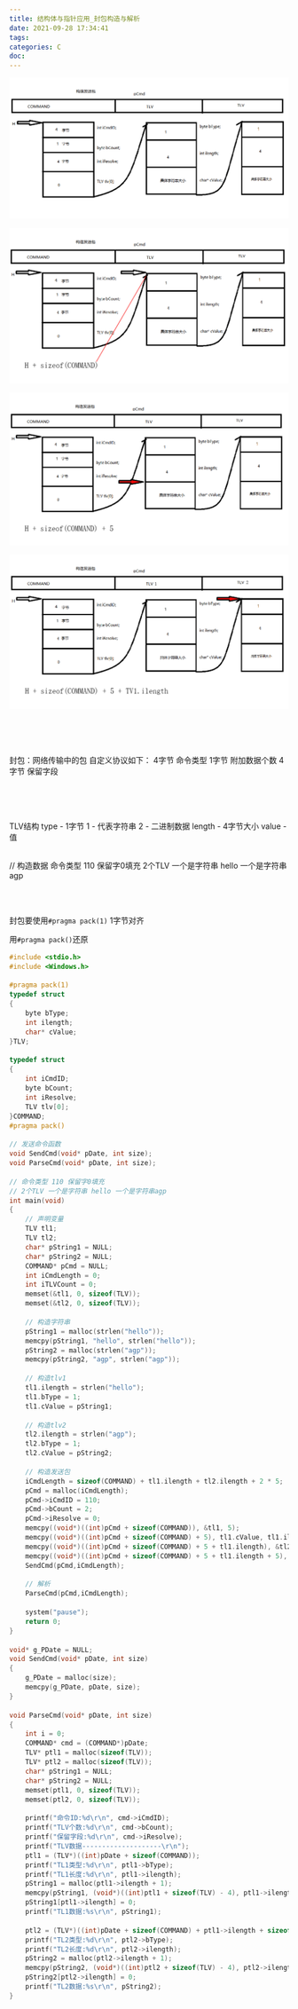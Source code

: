 ```yaml
---
title: 结构体与指针应用_封包构造与解析
date: 2021-09-28 17:34:41
tags:
categories: C
doc:
---
```


![image-20210928175610434](/images/javawz/image-20210928175610434.png)

![image-20210928180651334](/images/javawz/image-20210928180651334.png)

![image-20210928181047378](/images/javawz/image-20210928181047378.png)



![image-20210928181341416](/images/javawz/image-20210928181341416.png)

<br/><br/><br/>

封包：网络传输中的包
自定义协议如下：
4字节 命令类型
1字节 附加数据个数
4字节 保留字段

<br/><br/><br/>

TLV结构
type - 1字节          1 - 代表字符串 2 - 二进制数据
length - 4字节大小
value - 值<br/><br/>

// 构造数据
命令类型 110 保留字0填充
2个TLV 一个是字符串 hello 一个是字符串agp

<br/><br/>

封包要使用`#pragma pack(1)`  1字节对齐

用`#pragma pack()`还原

```c
#include <stdio.h>
#include <Windows.h>

#pragma pack(1)
typedef struct
{
	byte bType;
	int ilength;
	char* cValue;
}TLV;

typedef struct
{
	int iCmdID;
	byte bCount;
	int iResolve;
	TLV tlv[0];
}COMMAND;
#pragma pack()
 
// 发送命令函数
void SendCmd(void* pDate, int size);
void ParseCmd(void* pDate, int size);

// 命令类型 110 保留字0填充
// 2个TLV 一个是字符串 hello 一个是字符串agp
int main(void)
{	
	// 声明变量
	TLV tl1;
	TLV tl2;
	char* pString1 = NULL;
	char* pString2 = NULL;
	COMMAND* pCmd = NULL;
	int iCmdLength = 0;
	int iTLVCount = 0;
	memset(&tl1, 0, sizeof(TLV));
	memset(&tl2, 0, sizeof(TLV));

	// 构造字符串
	pString1 = malloc(strlen("hello"));
	memcpy(pString1, "hello", strlen("hello"));
	pString2 = malloc(strlen("agp"));
	memcpy(pString2, "agp", strlen("agp"));

	// 构造tlv1
	tl1.ilength = strlen("hello");
	tl1.bType = 1;
	tl1.cValue = pString1;

	// 构造tlv2
	tl2.ilength = strlen("agp");
	tl2.bType = 1;
	tl2.cValue = pString2;

	// 构造发送包
	iCmdLength = sizeof(COMMAND) + tl1.ilength + tl2.ilength + 2 * 5;
	pCmd = malloc(iCmdLength);
	pCmd->iCmdID = 110;
	pCmd->bCount = 2;
	pCmd->iResolve = 0;
	memcpy((void*)((int)pCmd + sizeof(COMMAND)), &tl1, 5);
	memcpy((void*)((int)pCmd + sizeof(COMMAND) + 5), tl1.cValue, tl1.ilength);
	memcpy((void*)((int)pCmd + sizeof(COMMAND) + 5 + tl1.ilength), &tl2, 5);
	memcpy((void*)((int)pCmd + sizeof(COMMAND) + 5 + tl1.ilength + 5), tl2.cValue, tl2.ilength);
	SendCmd(pCmd,iCmdLength);

	// 解析
	ParseCmd(pCmd,iCmdLength);

	system("pause");
	return 0;
}

void* g_PDate = NULL;
void SendCmd(void* pDate, int size)
{
	g_PDate = malloc(size);
	memcpy(g_PDate, pDate, size);
}

void ParseCmd(void* pDate, int size)
{
	int i = 0;
	COMMAND* cmd = (COMMAND*)pDate;
	TLV* ptl1 = malloc(sizeof(TLV));
	TLV* ptl2 = malloc(sizeof(TLV));
	char* pString1 = NULL;
	char* pString2 = NULL;
	memset(ptl1, 0, sizeof(TLV));
	memset(ptl2, 0, sizeof(TLV));

	printf("命令ID:%d\r\n", cmd->iCmdID);
	printf("TLV个数:%d\r\n", cmd->bCount);
	printf("保留字段:%d\r\n", cmd->iResolve);
	printf("TLV数据--------------------\r\n");
	ptl1 = (TLV*)((int)pDate + sizeof(COMMAND));
	printf("TL1类型:%d\r\n", ptl1->bType);
	printf("TL1长度:%d\r\n", ptl1->ilength);
	pString1 = malloc(ptl1->ilength + 1);
	memcpy(pString1, (void*)((int)ptl1 + sizeof(TLV) - 4), ptl1->ilength);
	pString1[ptl1->ilength] = 0;
	printf("TL1数据:%s\r\n", pString1);
	
	ptl2 = (TLV*)((int)pDate + sizeof(COMMAND) + ptl1->ilength + sizeof(TLV) - 4);
	printf("TL2类型:%d\r\n", ptl2->bType);
	printf("TL2长度:%d\r\n", ptl2->ilength);
	pString2 = malloc(ptl2->ilength + 1);
	memcpy(pString2, (void*)((int)ptl2 + sizeof(TLV) - 4), ptl2->ilength);
	pString2[ptl2->ilength] = 0;
	printf("TL2数据:%s\r\n", pString2);
}


```

